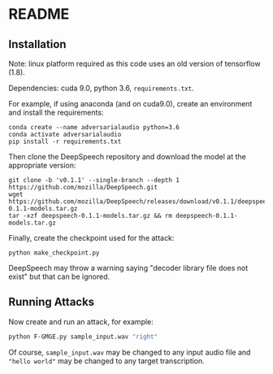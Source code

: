 # README

## Installation

Note: linux platform required as this code uses an old version of tensorflow (1.8).

Dependencies: cuda 9.0, python 3.6, `requirements.txt`.

For example, if using anaconda (and on cuda9.0), create an environment and install the requirements:

```
conda create --name adversarialaudio python=3.6
conda activate adversarialaudio
pip install -r requirements.txt
```

Then clone the DeepSpeech repository and download the model at the appropriate version:

```
git clone -b 'v0.1.1' --single-branch --depth 1 https://github.com/mozilla/DeepSpeech.git
wget https://github.com/mozilla/DeepSpeech/releases/download/v0.1.1/deepspeech-0.1.1-models.tar.gz
tar -xzf deepspeech-0.1.1-models.tar.gz && rm deepspeech-0.1.1-models.tar.gz
```

Finally, create the checkpoint used for the attack:

```
python make_checkpoint.py
```

DeepSpeech may throw a warning saying "decoder library file does not exist" but that can be ignored.

## Running Attacks

Now create and run an attack, for example:

```bash
python F-GMGE.py sample_input.wav "right"
```

Of course, `sample_input.wav` may be changed to any input audio file and `"hello world"` may be changed to any target transcription.
